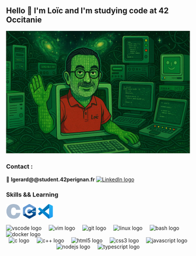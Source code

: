 ## Hello 🖖 I'm Loïc and I'm studying code at 42 Occitanie

![Image](./bin/LGE-GH.jpg)

### Contact :
📧  **lgerard@@student.42perignan.fr**
<a href="https://www.linkedin.com/in/loic-gerard-b97091137/" target="_blank"> <img src="https://a11ybadges.com/badge?logo=linkedin" height="33" alt="LinkedIn logo"  />  </a>

<!-- a retenir https://github.com/devicons/devicon/tree/master -->
<!-- a retenir https://github.com/a11y-badges/a11y-markdown-badges?utm_source=chatgpt.com -->
<!-- a retenir https://devicon.dev/?utm_source=chatgpt.com -->

### Skills && Learning
<img src="https://raw.githubusercontent.com/devicons/devicon/master/icons/c/c-original.svg" width="40" height="40"/>  <img src="https://raw.githubusercontent.com/devicons/devicon/master/icons/cplusplus/cplusplus-original.svg" width="40" height="40"/>   <img src="https://raw.githubusercontent.com/devicons/devicon/master/icons/vscode/vscode-original.svg" width="40" height="40"/>


<img src="https://cdn.jsdelivr.net/gh/devicons/devicon/icons/vscode/vscode-original.svg" height="50" alt="vscode logo"  />
  <img width="12" />
  <img src="https://cdn.jsdelivr.net/gh/devicons/devicon/icons/vim/vim-original.svg" height="50" alt="vim logo"  />
  <img width="12" />
  <img src="https://cdn.jsdelivr.net/gh/devicons/devicon/icons/git/git-original.svg" height="50" alt="git logo"  />
  <img width="12" />
  <img src="https://cdn.jsdelivr.net/gh/devicons/devicon/icons/linux/linux-original.svg" height="50" alt="linux logo"  />
  <img width="12" />
  <img src="https://cdn.jsdelivr.net/gh/devicons/devicon/icons/bash/bash-original.svg" height="50" alt="bash logo"  />
  <img width="12" />
  <img src="https://icon.icepanel.io/Technology/svg/Docker.svg" height="50" alt="docker logo"  />
  <img width="12" />
</div>
<br>
<div align="center">
  <img src="https://icon.icepanel.io/Technology/svg/C.svg" height="50" alt="c logo"  />
  <img width="12" />
  <img src="https://icon.icepanel.io/Technology/svg/C%2B%2B-%28CPlusPlus%29.svg" height="50" alt="c++ logo"  />
  <img width="12" />
  <img src="https://cdn.jsdelivr.net/gh/devicons/devicon/icons/html5/html5-original.svg" height="50" alt="html5 logo"  />
  <img width="12" />
  <img src="https://cdn.jsdelivr.net/gh/devicons/devicon/icons/css3/css3-original.svg" height="50" alt="css3 logo"  />
  <img width="12" />
  <img src="https://cdn.jsdelivr.net/gh/devicons/devicon/icons/javascript/javascript-original.svg" height="50" alt="javascript logo"  />
  <img width="12" />
  <img src="https://icon.icepanel.io/Technology/svg/Node.js.svg" height="50" alt="nodejs logo"  />
  <img width="12" />
  <img src="https://icon.icepanel.io/Technology/svg/TypeScript.svg" height="50" alt="typescript logo"  />
  <img width="12" />
